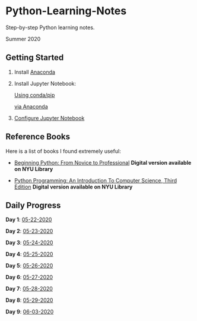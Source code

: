 # Python-Learning-Notes

Step-by-step Python learning notes.

Summer 2020

## Getting Started

1. Install [Anaconda](https://www.anaconda.com/products/individual)

2. Install Jupyter Notebook:

    [Using conda/pip](https://jupyter.org/install.html)

    [via Anaconda](https://jupyter.readthedocs.io/en/latest/install.html)

3. [Configure Jupyter Notebook](https://jupyter-notebook.readthedocs.io/en/stable/config.html)

## Reference Books

Here is a list of books I found extremely useful:

- [Beginning Python: From Novice to Professional](https://www.amazon.com/Beginning-Python-Professional-Magnus-Hetland-ebook/dp/B06XGVVVMG) **Digital version available on NYU Library**

- [Python Programming: An Introduction To Computer Science, Third Edition](https://www.amazon.com/Python-Programming-Introduction-Computer-Science/dp/1590282752) **Digital version available on NYU Library**

## Daily Progress

**Day 1**: [05-22-2020](https://github.com/tong-jin-nyu/Python-Learning-Notes/blob/master/Daily%20Progress/Day%201%20(05-22-2020).ipynb)

**Day 2**: [05-23-2020](https://github.com/tong-jin-nyu/Python-Learning-Notes/blob/master/Daily%20Progress/Day%202%20(05-23-2020).ipynb)

**Day 3**: [05-24-2020](https://github.com/tong-jin-nyu/Python-Learning-Notes/blob/master/Daily%20Progress/Day%203%20(05-24-2020).ipynb)

**Day 4**: [05-25-2020](https://github.com/tong-jin-nyu/Python-Learning-Notes/blob/master/Daily%20Progress/Day%204%20(05-25-2020).ipynb)

**Day 5**: [05-26-2020](https://github.com/tong-jin-nyu/Python-Learning-Notes/blob/master/Daily%20Progress/Day%205%20(05-26-2020).ipynb)

**Day 6**: [05-27-2020](https://github.com/tong-jin-nyu/Python-Learning-Notes/blob/master/Daily%20Progress/Day%206%20(05-27-2020).ipynb)

**Day 7**: [05-28-2020](https://github.com/tong-jin-nyu/Python-Learning-Notes/blob/master/Daily%20Progress/Day%207%20(05-28-2020).ipynb)

**Day 8**: [05-29-2020](https://github.com/tong-jin-nyu/Python-Learning-Notes/blob/master/Daily%20Progress/Day%208%20(05-29-2020).ipynb)

**Day 9**: [06-03-2020]()